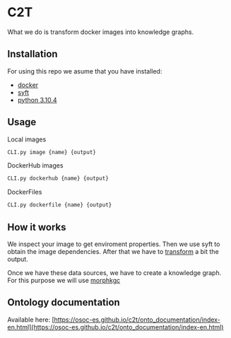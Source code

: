 # C2T
What we do is transform docker images into knowledge graphs.
## Installation
For using this repo we asume that you have installed:
- [docker](https://docs.docker.com/engine/install/)
- [syft](https://github.com/anchore/syft)
- [python 3.10.4](https://www.python.org/downloads/release/python-3104/)

## Usage
Local images
``` bash
CLI.py image {name} {output}
```
DockerHub images
``` bash
CLI.py dockerhub {name} {output}
```
DockerFiles
``` bash
CLI.py dockerfile {name} {output}
```

## How it works
We inspect your image to get enviroment properties. Then we use syft to obtain the image dependencies. After that we have to [transform](syft_parser.py) a bit the output.

Once we have these data sources, we have to create a knowledge graph. For this purpose we will use [morphkgc](https://github.com/oeg-upm/morph-kgc)

## Ontology documentation
Available here: [https://osoc-es.github.io/c2t/onto_documentation/index-en.html](https://osoc-es.github.io/c2t/onto_documentation/index-en.html)
